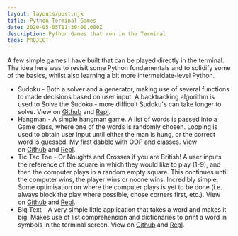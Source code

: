 ```yaml
---
layout: layouts/post.njk
title: Python Terminal Games
date: 2020-05-05T11:30:00.000Z
description: Python Games that run in the Terminal
tags: PROJECT
---
```

A few simple games I have built that can be played directly in the terminal. The idea here was to revisit some Python fundamentals and to solidify some of the basics, whilst also learning a bit more intermeidate-level Python.

* Sudoku - Both a solver and a generator, making use of several functions to made decisions based on user input. A backtracking algorithm is used to Solve the Sudoku - more difficult Sudoku's can take longer to solve. View on [Github](https://github.com/samabarker/terminal_games/blob/master/sudokusolver.py) and [Repl](https://repl.it/@sambarkercom/sudoku).
* Hangman - A simple hangman game. A list of words is passed into a Game class, where one of the words is randomly chosen. Looping is used to obtain user input until either the man is hung, or the correct word is guessed. My first dabble with OOP and classes. View on [Github](https://github.com/samabarker/terminal_games/blob/master/hangman.py) and [Repl](https://repl.it/@sambarkercom/hangman).
* Tic Tac Toe - Or Noughts and Crosses if you are British! A user inputs the reference of the square in which they would like to play (1-9), and then the computer plays in a random empty square. This continues until the computer wins, the player wins or noone wins. Incredibly simple. Some optimisation on where the computer plays is yet to be done (i.e. always block the play where possible, chose corners first, etc.). View on [Github](https://github.com/samabarker/terminal_games/blob/master/tictactoe.py) and [Repl](https://repl.it/@sambarkercom/tictactoe).
* Big Text - A very simple little application that takes a word and makes it big. Makes use of list comprehension and dictionaries to print a word in symbols in the terminal screen. View on [Github](https://github.com/samabarker/terminal_games/blob/master/bigtext.py) and [Repl](https://repl.it/@sambarkercom/bigtext).